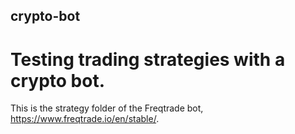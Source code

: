 ## crypto-bot
# Testing trading strategies with a crypto bot.

This is the strategy folder of the Freqtrade bot, https://www.freqtrade.io/en/stable/.
